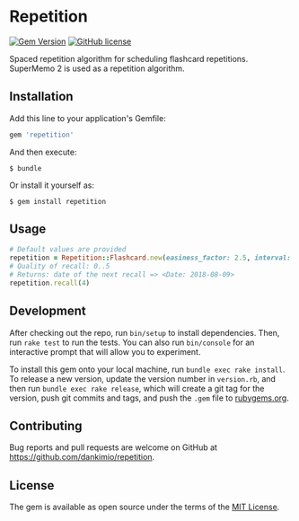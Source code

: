 # Repetition

[![Gem Version](https://img.shields.io/gem/v/repetition.svg?style=flat&color=brightgreen)](https://rubygems.org/gems/repetition)
[![GitHub license](https://img.shields.io/badge/license-MIT-blue.svg?style=flat)](https://raw.githubusercontent.com/dankimio/repetition/master/LICENSE.TXT)

Spaced repetition algorithm for scheduling flashcard repetitions. SuperMemo 2 is used as a repetition algorithm.

## Installation

Add this line to your application's Gemfile:

```ruby
gem 'repetition'
```

And then execute:

    $ bundle

Or install it yourself as:

    $ gem install repetition

## Usage

```ruby
# Default values are provided
repetition = Repetition::Flashcard.new(easiness_factor: 2.5, interval: 0, repetitions: 0)
# Quality of recall: 0..5
# Returns: date of the next recall => <Date: 2018-08-09>
repetition.recall(4)
```

## Development

After checking out the repo, run `bin/setup` to install dependencies. Then, run `rake test` to run the tests. You can also run `bin/console` for an interactive prompt that will allow you to experiment.

To install this gem onto your local machine, run `bundle exec rake install`. To release a new version, update the version number in `version.rb`, and then run `bundle exec rake release`, which will create a git tag for the version, push git commits and tags, and push the `.gem` file to [rubygems.org](https://rubygems.org).

## Contributing

Bug reports and pull requests are welcome on GitHub at https://github.com/dankimio/repetition.

## License

The gem is available as open source under the terms of the [MIT License](https://opensource.org/licenses/MIT).
